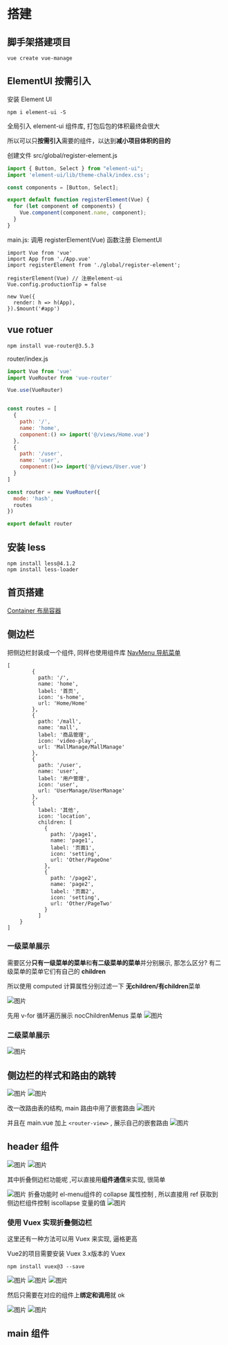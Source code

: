 # 搭建
## 脚手架搭建项目 
```
vue create vue-manage
```
## ElementUI 按需引入 
安装 Element UI
```
npm i element-ui -S
```

全局引入 element-ui 组件库, 打包后包的体积最终会很大 

所以可以只**按需引入**需要的组件，以达到**减小项目体积的目的**

创建文件 src/global/register-element.js
```js
import { Button, Select } from "element-ui";
import 'element-ui/lib/theme-chalk/index.css';

const components = [Button, Select];

export default function registerElement(Vue) {
  for (let component of components) {
    Vue.component(component.name, component);
  }
}
```

main.js: 调用 registerElement(Vue) 函数注册 ElementUI
```js{3,5}
import Vue from 'vue'
import App from './App.vue'
import registerElement from './global/register-element';

registerElement(Vue) // 注册element-ui
Vue.config.productionTip = false

new Vue({
  render: h => h(App),
}).$mount('#app')
```

## vue rotuer
```
npm install vue-router@3.5.3
```

router/index.js 
```js
import Vue from 'vue'
import VueRouter from 'vue-router'

Vue.use(VueRouter)


const routes = [
  {
    path: '/',
    name: 'home',
    component:() => import('@/views/Home.vue')
  },
  {
    path: '/user',
    name: 'user',
    component:()=> import('@/views/User.vue')
  }
]

const router = new VueRouter({
  mode: 'hash',
  routes
})

export default router
```
## 安装 less
```
npm install less@4.1.2
npm install less-loader
```
## 首页搭建 
[Container 布局容器](https://element.eleme.io/#/zh-CN/component/container#footer-attributes)

## 侧边栏
把侧边栏封装成一个组件, 同样也使用组件库 [NavMenu 导航菜单](https://element.eleme.io/#/zh-CN/component/menu)

```
[
        {
          path: '/',
          name: 'home',
          label: '首页',
          icon: 's-home',
          url: 'Home/Home'
        },
        {
          path: '/mall',
          name: 'mall',
          label: '商品管理',
          icon: 'video-play',
          url: 'MallManage/MallManage'
        },
        {
          path: '/user',
          name: 'user',
          label: '用户管理',
          icon: 'user',
          url: 'UserManage/UserManage'
        },
        {
          label: '其他',
          icon: 'location',
          children: [
            {
              path: '/page1',
              name: 'page1',
              label: '页面1',
              icon: 'setting',
              url: 'Other/PageOne'
            },
            {
              path: '/page2',
              name: 'page2',
              label: '页面2',
              icon: 'setting',
              url: 'Other/PageTwo'
            }
          ]
    }
]
```
### 一级菜单展示
需要区分**只有一级菜单的菜单**和**有二级菜单的菜单**并分别展示, 那怎么区分? 有二级菜单的菜单它们有自己的 **children**

所以使用 computed 计算属性分别过滤一下 **无children/有children**菜单

![图片](../.vuepress/public/images/caidan11.png)

先用 v-for 循环遍历展示 nocChildrenMenus 菜单
![图片](../.vuepress/public/images/caidan22.png)

### 二级菜单展示
![图片](../.vuepress/public/images/erjicaidan1.png)
## 侧边栏的样式和路由的跳转
![图片](../.vuepress/public/images/hcm2.png)
![图片](../.vuepress/public/images/hcm1.png)

改一改路由表的结构, main 路由中用了嵌套路由
![图片](../.vuepress/public/images/qiantao1.png)

并且在 main.vue 加上 `<router-view>` , 展示自己的嵌套路由 
![图片](../.vuepress/public/images/rv1.png)

## header 组件
![图片](../.vuepress/public/images/hea1.png)
![图片](../.vuepress/public/images/hea2.png)

其中折叠侧边栏功能呢 ,可以直接用**组件通信**来实现, 很简单

![图片](../.vuepress/public/images/him1.png)
折叠功能时 el-menu组件的 collapse 属性控制 , 所以直接用 ref 获取到 侧边栏组件控制 iscollapse 变量的值 
![图片](../.vuepress/public/images/him2.png)

### 使用 Vuex 实现折叠侧边栏
这里还有一种方法可以用 Vuex 来实现, 逼格更高

Vue2的项目需要安装 Vuex 3.x版本的 Vuex
```
npm install vuex@3 --save
```
![图片](../.vuepress/public/images/vs1.png)
![图片](../.vuepress/public/images/vs2.png)
![图片](../.vuepress/public/images/vs3.png)

然后只需要在对应的组件上**绑定和调用**就 ok

![图片](../.vuepress/public/images/vs4.png)
![图片](../.vuepress/public/images/vs5.png)
## main 组件





















